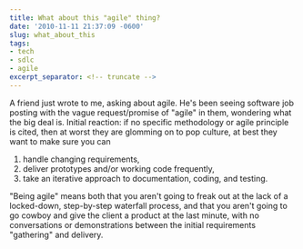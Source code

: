 ```yaml
---
title: What about this "agile" thing?
date: '2010-11-11 21:37:09 -0600'
slug: what_about_this
tags:
- tech
- sdlc
- agile
excerpt_separator: <!-- truncate -->
---
```


A friend just wrote to me, asking about agile. He's been seeing software job
posting with the vague request/promise of "agile" in them, wondering what the
big deal is. Initial reaction: if no specific methodology or agile principle is
cited, then at worst they are glomming on to pop culture, at best they want to
make sure you can

1. handle changing requirements,
1. deliver prototypes and/or working code frequently,
1. take an iterative approach to documentation, coding, and testing.

"Being agile" means both that you aren't going to freak out at the lack of a
locked-down, step-by-step waterfall process, and that you aren't going to go
cowboy and give the client a product at the last minute, with no conversations
or demonstrations between the initial requirements "gathering" and delivery.
